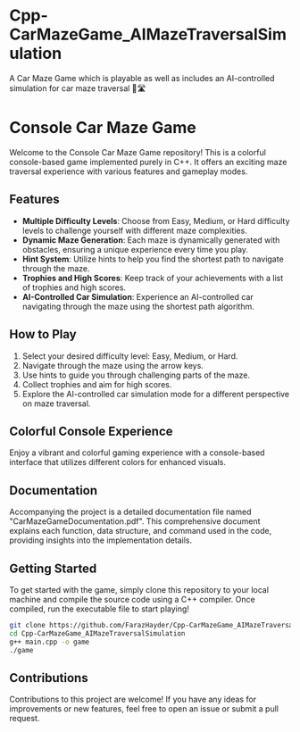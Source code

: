 # Cpp-CarMazeGame_AIMazeTraversalSimulation
A Car Maze Game which is playable as well as includes an AI-controlled simulation for car maze traversal 🚗🛣️

# Console Car Maze Game
Welcome to the Console Car Maze Game repository! This is a colorful console-based game implemented purely in C++. It offers an exciting maze traversal experience with various features and gameplay modes.

## Features
- **Multiple Difficulty Levels**: Choose from Easy, Medium, or Hard difficulty levels to challenge yourself with different maze complexities.
- **Dynamic Maze Generation**: Each maze is dynamically generated with obstacles, ensuring a unique experience every time you play.
- **Hint System**: Utilize hints to help you find the shortest path to navigate through the maze.
- **Trophies and High Scores**: Keep track of your achievements with a list of trophies and high scores.
- **AI-Controlled Car Simulation**: Experience an AI-controlled car navigating through the maze using the shortest path algorithm.

## How to Play
1. Select your desired difficulty level: Easy, Medium, or Hard.
2. Navigate through the maze using the arrow keys.
3. Use hints to guide you through challenging parts of the maze.
4. Collect trophies and aim for high scores.
5. Explore the AI-controlled car simulation mode for a different perspective on maze traversal.

## Colorful Console Experience
Enjoy a vibrant and colorful gaming experience with a console-based interface that utilizes different colors for enhanced visuals.

## Documentation
Accompanying the project is a detailed documentation file named "CarMazeGameDocumentation.pdf". This comprehensive document explains each function, data structure, and command used in the code, providing insights into the implementation details.

## Getting Started
To get started with the game, simply clone this repository to your local machine and compile the source code using a C++ compiler. Once compiled, run the executable file to start playing!

```bash
git clone https://github.com/FarazHayder/Cpp-CarMazeGame_AIMazeTraversalSimulation.git
cd Cpp-CarMazeGame_AIMazeTraversalSimulation
g++ main.cpp -o game
./game
```

## Contributions
Contributions to this project are welcome! If you have any ideas for improvements or new features, feel free to open an issue or submit a pull request.
